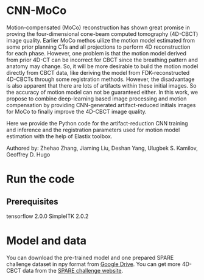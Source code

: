 # CNN-MoCo

Motion-compensated (MoCo) reconstruction has shown great promise in proving the four-dimensional cone-beam computed tomography (4D-CBCT) image quality. Earlier MoCo methos uilize the motion model estimated from some prior planning CTs and all projections to perform 4D reconstruction for each phase. However, one problem is that the motion model derived from prior 4D-CT can be incorrect for CBCT since the breathing pattern and anatomy may change. So, it will be more desirable to build the motion model directly from CBCT data, like deriving the model from FDK-reconstructed 4D-CBCTs through some registration methods. However, the disadvantage is also apparent that there are lots of artifacts within these initial images. So the accuracy of motion model can not be guaranteed either. In this work, we propose to combine deep-learning based image processing and motion compensation by providing CNN-generated artifact-reduced initials images for MoCo to finally improve the 4D-CBCT image quality.

Here we provide the Python code for the artifact-reduction CNN training and inference and the registration parameters used for motion model estimation with the help of Elastix toolbox.

Authored by: Zhehao Zhang, Jiaming Liu, Deshan Yang, Ulugbek S. Kamilov, Geoffrey D. Hugo

# Run the code
## Prerequisites 
tensorflow 2.0.0
SimpleITK 2.0.2

# Model and data
You can download the pre-trained model and one prepared SPARE challenge dataset in npy format from [Google Drive](https://drive.google.com/drive/folders/194KKJPdF-7xSAm5Z3YXO5LGKYzl6pFQw?usp=sharing). You can get more 4D-CBCT data from the [SPARE challenge website](https://image-x.sydney.edu.au/spare-challenge/).
